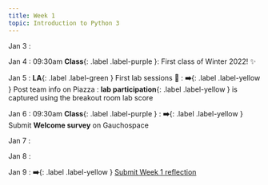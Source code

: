 ```yaml
---
title: Week 1
topic: Introduction to Python 3
---
```

Jan 3
: [](#)

Jan 4
 : 09:30am **Class**{: .label .label-purple }: First class of Winter 2022! ✨

Jan 5
: **LA**{: .label .label-green } First lab sessions 🎊
: **➡️**{: .label .label-yellow } Post team info on Piazza
: **lab participation**{: .label .label-yellow } is captured using the breakout room lab score

Jan 6
 : 09:30am **Class**{: .label .label-purple }
 : **➡️**{: .label .label-yellow } Submit **Welcome survey** on Gauchospace

 Jan 7
: [](#)

Jan 8
: [](#)

Jan 9
: **➡️**{: .label .label-yellow } [Submit Week 1 reflection](https://gauchospace.ucsb.edu/courses/mod/url/view.php?id=712444)

